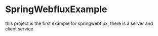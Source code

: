 # SpringWebfluxExample
this project is the first example for springwebflux, there is a server and client service
